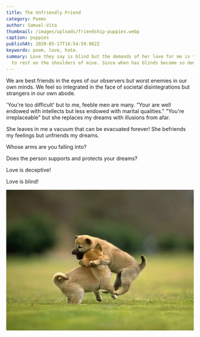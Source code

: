 ```yaml
---
title: The Unfriendly Friend
category: Poems
author: Samuel-Vita
thumbnail: /images/uploads/friendship-puppies.webp
caption: puppies
publishAt: 2020-05-17T16:54:59.982Z
keywords: poem, love, hate.
summary: Love they say is blind but the demands of her love for me is too huge
  to rest on the shoulders of mine. Since when has blinds become so demanding?
---
```


We are best friends in the eyes of our observers but worst enemies in our own minds. We feel so integrated in the face of societal disintegrations but strangers in our own abode.

'You're too difficult' but to me, feeble men are many. "Your are well endowed with intellects but less endowed with marital qualities." "You're irreplaceable" but she replaces my dreams with illusions from afar.

She leaves in me a vacuum that can be evacuated forever! She befriends my feelings but unfriends my dreams.

Whose arms are you falling into?

Does the person supports and protects your dreams?

Love is deceptive!

Love is blind!

![puppies playing](/images/uploads/unfriendly-friend-2.webp "puppies playing")
